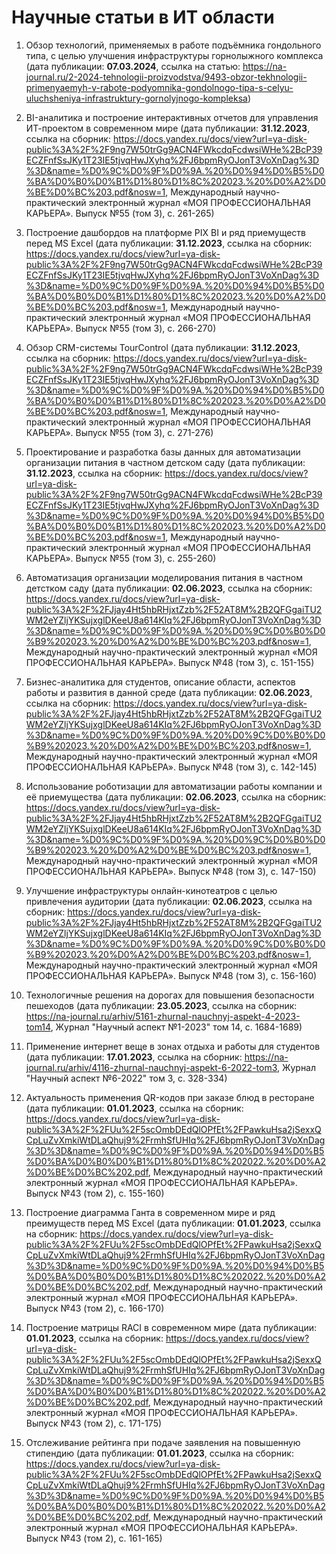 # Научные статьи в ИТ области
1. Обзор технологий, применяемых в работе подъёмника гондольного типа, с целью улучшения инфраструктуры горнолыжного комплекса (дата публикации: **07.03.2024**, ссылка на статью: https://na-journal.ru/2-2024-tehnologii-proizvodstva/9493-obzor-tekhnologii-primenyaemyh-v-rabote-podyomnika-gondolnogo-tipa-s-celyu-uluchsheniya-infrastruktury-gornolyjnogo-kompleksa)

2. BI-аналитика и построение интерактивных отчетов для управления ИТ-проектом в современном мире (дата публикации: **31.12.2023**, ссылка на сборник: https://docs.yandex.ru/docs/view?url=ya-disk-public%3A%2F%2F9ng7W50trGg9ACN4FWkcdqFcdwsiWHe%2BcP39ECZFnfSsJKy1T23IE5tjvqHwJXyhq%2FJ6bpmRyOJonT3VoXnDag%3D%3D&name=%D0%9C%D0%9F%D0%9A.%20%D0%94%D0%B5%D0%BA%D0%B0%D0%B1%D1%80%D1%8C%202023.%20%D0%A2%D0%BE%D0%BC%203.pdf&nosw=1, Международный научно-практический электронный журнал «МОЯ ПРОФЕССИОНАЛЬНАЯ КАРЬЕРА». Выпуск №55 (том 3), с. 261-265)

3. Построение дашбордов на платформе PIX BI  и ряд приемуществ перед MS Excel (дата публикации: **31.12.2023**, ссылка на сборник: https://docs.yandex.ru/docs/view?url=ya-disk-public%3A%2F%2F9ng7W50trGg9ACN4FWkcdqFcdwsiWHe%2BcP39ECZFnfSsJKy1T23IE5tjvqHwJXyhq%2FJ6bpmRyOJonT3VoXnDag%3D%3D&name=%D0%9C%D0%9F%D0%9A.%20%D0%94%D0%B5%D0%BA%D0%B0%D0%B1%D1%80%D1%8C%202023.%20%D0%A2%D0%BE%D0%BC%203.pdf&nosw=1, Международный научно-практический электронный журнал «МОЯ ПРОФЕССИОНАЛЬНАЯ КАРЬЕРА». Выпуск №55 (том 3), с. 266-270)

4. Обзор CRM-системы TourControl (дата публикации: **31.12.2023**, ссылка на сборник: https://docs.yandex.ru/docs/view?url=ya-disk-public%3A%2F%2F9ng7W50trGg9ACN4FWkcdqFcdwsiWHe%2BcP39ECZFnfSsJKy1T23IE5tjvqHwJXyhq%2FJ6bpmRyOJonT3VoXnDag%3D%3D&name=%D0%9C%D0%9F%D0%9A.%20%D0%94%D0%B5%D0%BA%D0%B0%D0%B1%D1%80%D1%8C%202023.%20%D0%A2%D0%BE%D0%BC%203.pdf&nosw=1, Международный научно-практический электронный журнал «МОЯ ПРОФЕССИОНАЛЬНАЯ КАРЬЕРА». Выпуск №55 (том 3), с. 271-276)

5. Проектирование и разработка базы данных для автоматизации организации питания в частном детском саду (дата публикации: **31.12.2023**, ссылка на сборник: https://docs.yandex.ru/docs/view?url=ya-disk-public%3A%2F%2F9ng7W50trGg9ACN4FWkcdqFcdwsiWHe%2BcP39ECZFnfSsJKy1T23IE5tjvqHwJXyhq%2FJ6bpmRyOJonT3VoXnDag%3D%3D&name=%D0%9C%D0%9F%D0%9A.%20%D0%94%D0%B5%D0%BA%D0%B0%D0%B1%D1%80%D1%8C%202023.%20%D0%A2%D0%BE%D0%BC%203.pdf&nosw=1, Международный научно-практический электронный журнал «МОЯ ПРОФЕССИОНАЛЬНАЯ КАРЬЕРА». Выпуск №55 (том 3), с. 255-260)

6. Автоматизация организации моделирования питания в частном детстком саду (дата публикации: **02.06.2023**, ссылка на сборник: https://docs.yandex.ru/docs/view?url=ya-disk-public%3A%2F%2FJjay4Ht5hbRHjxtZzb%2F52AT8M%2B2QFGgaiTU2WM2eYZljYKSujxglDKeeU8a614KIq%2FJ6bpmRyOJonT3VoXnDag%3D%3D&name=%D0%9C%D0%9F%D0%9A.%20%D0%9C%D0%B0%D0%B9%202023.%20%D0%A2%D0%BE%D0%BC%203.pdf&nosw=1, Международный научно-практический электронный журнал «МОЯ ПРОФЕССИОНАЛЬНАЯ КАРЬЕРА». Выпуск №48 (том 3), с. 151-155)

7. Бизнес-аналитика для студентов, описание области, аспектов работы и развития в данной среде (дата публикации: **02.06.2023**, ссылка на сборник: https://docs.yandex.ru/docs/view?url=ya-disk-public%3A%2F%2FJjay4Ht5hbRHjxtZzb%2F52AT8M%2B2QFGgaiTU2WM2eYZljYKSujxglDKeeU8a614KIq%2FJ6bpmRyOJonT3VoXnDag%3D%3D&name=%D0%9C%D0%9F%D0%9A.%20%D0%9C%D0%B0%D0%B9%202023.%20%D0%A2%D0%BE%D0%BC%203.pdf&nosw=1, Международный научно-практический электронный журнал «МОЯ ПРОФЕССИОНАЛЬНАЯ КАРЬЕРА». Выпуск №48 (том 3), с. 142-145)

8. Использование роботизации для автоматизации работы компании и её приемущества (дата публикации: **02.06.2023**, ссылка на сборник: https://docs.yandex.ru/docs/view?url=ya-disk-public%3A%2F%2FJjay4Ht5hbRHjxtZzb%2F52AT8M%2B2QFGgaiTU2WM2eYZljYKSujxglDKeeU8a614KIq%2FJ6bpmRyOJonT3VoXnDag%3D%3D&name=%D0%9C%D0%9F%D0%9A.%20%D0%9C%D0%B0%D0%B9%202023.%20%D0%A2%D0%BE%D0%BC%203.pdf&nosw=1, Международный научно-практический электронный журнал «МОЯ ПРОФЕССИОНАЛЬНАЯ КАРЬЕРА». Выпуск №48 (том 3), с. 147-150)

9. Улучшение инфраструктуры онлайн-кинотеатров с целью привлечения аудитории (дата публикации: **02.06.2023**, ссылка на сборник: https://docs.yandex.ru/docs/view?url=ya-disk-public%3A%2F%2FJjay4Ht5hbRHjxtZzb%2F52AT8M%2B2QFGgaiTU2WM2eYZljYKSujxglDKeeU8a614KIq%2FJ6bpmRyOJonT3VoXnDag%3D%3D&name=%D0%9C%D0%9F%D0%9A.%20%D0%9C%D0%B0%D0%B9%202023.%20%D0%A2%D0%BE%D0%BC%203.pdf&nosw=1, Международный научно-практический электронный журнал «МОЯ ПРОФЕССИОНАЛЬНАЯ КАРЬЕРА». Выпуск №48 (том 3), с. 156-160)

10. Технологичные решения на дорогах для повышения безопасности пешеходов (дата публикации: **23.05.2023**, ссылка на сборник: https://na-journal.ru/arhiv/5161-zhurnal-nauchnyj-aspekt-4-2023-tom14, Журнал "Научный аспект №1-2023" том 14, с. 1684-1689)

11. Применение интернет веще в зонах отдыха и работы для студентов (дата публикации: **17.01.2023**, ссылка на сборник: https://na-journal.ru/arhiv/4116-zhurnal-nauchnyj-aspekt-6-2022-tom3, Журнал "Научный аспект №6-2022" том 3, с. 328-334)

12. Актуальность применения QR-кодов при заказе блюд в ресторане (дата публикации: **01.01.2023**, ссылка на сборник: https://docs.yandex.ru/docs/view?url=ya-disk-public%3A%2F%2FUu%2F5scOmbDEdQlOPfEt%2FPawkuHsa2jSexxQCpLuZvXmkiWtDLaQhuj9%2FrmhSfUHIq%2FJ6bpmRyOJonT3VoXnDag%3D%3D&name=%D0%9C%D0%9F%D0%9A.%20%D0%94%D0%B5%D0%BA%D0%B0%D0%B1%D1%80%D1%8C%202022.%20%D0%A2%D0%BE%D0%BC%202.pdf, Международный научно-практический электронный журнал «МОЯ ПРОФЕССИОНАЛЬНАЯ КАРЬЕРА». Выпуск №43 (том 2), с. 155-160)

13. Построение диаграмма Ганта в современном мире и ряд преимуществ перед MS Excel (дата публикации: **01.01.2023**, ссылка на сборник: https://docs.yandex.ru/docs/view?url=ya-disk-public%3A%2F%2FUu%2F5scOmbDEdQlOPfEt%2FPawkuHsa2jSexxQCpLuZvXmkiWtDLaQhuj9%2FrmhSfUHIq%2FJ6bpmRyOJonT3VoXnDag%3D%3D&name=%D0%9C%D0%9F%D0%9A.%20%D0%94%D0%B5%D0%BA%D0%B0%D0%B1%D1%80%D1%8C%202022.%20%D0%A2%D0%BE%D0%BC%202.pdf, Международный научно-практический электронный журнал «МОЯ ПРОФЕССИОНАЛЬНАЯ КАРЬЕРА». Выпуск №43 (том 2), с. 166-170)

14. Построение матрицы RACI в современном мире (дата публикации: **01.01.2023**, ссылка на сборник: https://docs.yandex.ru/docs/view?url=ya-disk-public%3A%2F%2FUu%2F5scOmbDEdQlOPfEt%2FPawkuHsa2jSexxQCpLuZvXmkiWtDLaQhuj9%2FrmhSfUHIq%2FJ6bpmRyOJonT3VoXnDag%3D%3D&name=%D0%9C%D0%9F%D0%9A.%20%D0%94%D0%B5%D0%BA%D0%B0%D0%B1%D1%80%D1%8C%202022.%20%D0%A2%D0%BE%D0%BC%202.pdf, Международный научно-практический электронный журнал «МОЯ ПРОФЕССИОНАЛЬНАЯ КАРЬЕРА». Выпуск №43 (том 2), с. 171-175)

15. Отслеживание рейтинга при подаче заявления на повышенную стипендию (дата публикации: **01.01.2023**, ссылка на сборник: https://docs.yandex.ru/docs/view?url=ya-disk-public%3A%2F%2FUu%2F5scOmbDEdQlOPfEt%2FPawkuHsa2jSexxQCpLuZvXmkiWtDLaQhuj9%2FrmhSfUHIq%2FJ6bpmRyOJonT3VoXnDag%3D%3D&name=%D0%9C%D0%9F%D0%9A.%20%D0%94%D0%B5%D0%BA%D0%B0%D0%B1%D1%80%D1%8C%202022.%20%D0%A2%D0%BE%D0%BC%202.pdf, Международный научно-практический электронный журнал «МОЯ ПРОФЕССИОНАЛЬНАЯ КАРЬЕРА». Выпуск №43 (том 2), с. 161-165)
